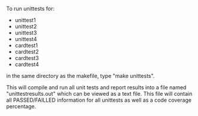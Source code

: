 To run unittests for:
- unittest1
- unittest2
- unittest3
- unittest4
- cardtest1
- cardtest2
- cardtest3
- cardtest4

in the same directory as the makefile, type "make unittests".

This will compile and run all unit tests and report results into a file
named "unittestresults.out" which can be viewed as a text file. This file will contain all PASSED/FAILLED information for all unittests as well as a code coverage percentage.
